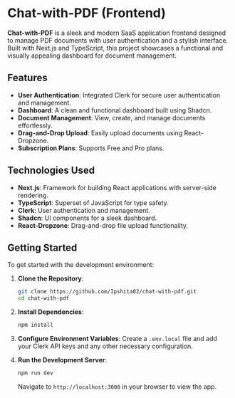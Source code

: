 # Chat-with-PDF (Frontend)

**Chat-with-PDF** is a sleek and modern SaaS application frontend designed to manage PDF documents with user authentication and a stylish interface. Built with Next.js and TypeScript, this project showcases a functional and visually appealing dashboard for document management.

## Features

- **User Authentication**: Integrated Clerk for secure user authentication and management.
- **Dashboard**: A clean and functional dashboard built using Shadcn.
- **Document Management**: View, create, and manage documents effortlessly.
- **Drag-and-Drop Upload**: Easily upload documents using React-Dropzone.
- **Subscription Plans**: Supports Free and Pro plans.

## Technologies Used

- **Next.js**: Framework for building React applications with server-side rendering.
- **TypeScript**: Superset of JavaScript for type safety.
- **Clerk**: User authentication and management.
- **Shadcn**: UI components for a sleek dashboard.
- **React-Dropzone**: Drag-and-drop file upload functionality.

## Getting Started

To get started with the development environment:

1. **Clone the Repository**:
   ```bash
   git clone https://github.com/Ipshita02/chat-with-pdf.git
   cd chat-with-pdf
   ```

2. **Install Dependencies**:
   ```bash
   npm install
   ```

3. **Configure Environment Variables**:
   Create a `.env.local` file and add your Clerk API keys and any other necessary configuration.

4. **Run the Development Server**:
   ```bash
   npm run dev
   ```
   Navigate to `http://localhost:3000` in your browser to view the app.
